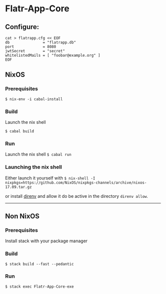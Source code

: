 # Flatr-App-Core

## Configure:

```
cat > flatrapp.cfg << EOF
db               = "flatrapp.db"
port             = 8080
jwtSecret        = "secret"
whitelistedMails = [ "foobar@example.org" ]
EOF
```

## NixOS
### Prerequisites
`$ nix-env -i cabal-install`

### Build
Launch the nix shell

`$ cabal build`

### Run
Launch the nix shell
`$ cabal run`

### Launching the nix shell
Either launch it yourself with `$ nix-shell -I nixpkgs=https://github.com/NixOS/nixpkgs-channels/archive/nixos-17.09.tar.gz`

or install [direnv](https://direnv.net)
and allow it do be active in the directory `direnv allow`.

---

## Non NixOS
### Prerequisites
Install stack with your package manager

### Build
`$ stack build --fast --pedantic`

### Run
`$ stack exec Flatr-App-Core-exe`
